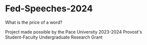 # Fed-Speeches-2024
What is the price of a word?

Project made possible by the Pace University 2023-2024 Provost's Student-Faculty Undergraduate Research Grant
